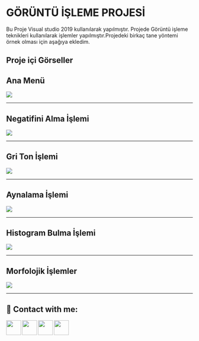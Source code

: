 
# GÖRÜNTÜ İŞLEME PROJESİ

Bu Proje Visual studio 2019 kullanılarak yapılmıştır. Projede Görüntü işleme teknikleri kullanılarak işlemler yapılmıştır.Projedeki birkaç tane yöntemi örnek olması için aşağıya ekledim.

 ## Proje içi Görseller

## Ana Menü
![](https://i.hizliresim.com/9cah4f4.jpg)


------------

## Negatifini Alma İşlemi
![](https://i.hizliresim.com/8wzbur4.jpg)

------------

## Gri Ton İşlemi
![](https://i.hizliresim.com/qlv8kvf.jpg)

------------


## Aynalama İşlemi
![](https://i.hizliresim.com/i3zgvqy.jpg)


------------
## Histogram Bulma İşlemi
![](https://i.hizliresim.com/v8hblin.jpg)

------------
## Morfolojik İşlemler
![](https://i.hizliresim.com/mp3ngg0.jpg)

------------









## 🔗 Contact with me:

[<img  align="left" width="40" src="https://i.hizliresim.com/exri7bb.png"  />][instagram]
[<img  align="left" width="40" src="https://i.hizliresim.com/f1rgvb3.png"  />][twitter]
[<img align="left"  width="40" src="https://i.hizliresim.com/3hvivrs.png"  />][linkedin]
[<img  align="left" width="40" src="https://i.hizliresim.com/9nz06zq.png"  />][gmail]

[instagram]: https://www.instagram.com/ugurfurkan64/
[twitter]: https://twitter.com/Furkanugur64
[linkedin]: https://www.linkedin.com/in/furkan-ugur64/
[gmail]: mailto:furkanugur64@gmail.com

